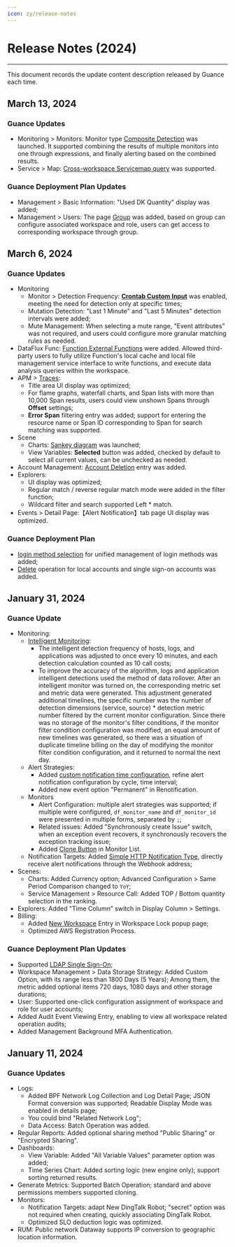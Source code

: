 ```yaml
---
icon: zy/release-notes
---
```

# Release Notes (2024)
---

This document records the update content description released by Guance each time.

## March 13, 2024

### Guance Updates

- Monitoring > Monitors: Monitor type [Composite Detection](../monitoring/monitor/composite-detection.md) was launched. It supported combining the results of multiple monitors into one through expressions, and finally alerting based on the combined results.
- Service > Map: [Cross-workspace Servicemap query](../scene/service-manag.md#servicemap) was supported.

### Guance Deployment Plan Updates

- Management > Basic Information: "Used DK Quantity" display was added;
- Management > Users: The page [Group](../deployment/user.md#team) was added, based on group can configure associated workspace and role, users can get access to corresponding workspace through group.

## March 6, 2024

### Guance Updates

- Monitoring
    - Monitor > Detection Frequency: **[Crontab Custom Input](../monitoring/monitor/detection-frequency.md)** was enabled, meeting the need for detection only at specific times;
    - Mutation Detection: "Last 1 Minute" and "Last 5 Minutes" detection intervals were added;
    - Mute Management: When selecting a mute range, "Event attributes" was not required, and users could configure more granular matching rules as needed.
- DataFlux Func: [Function External Functions](../dql/dql-out-func.md) were added. Allowed third-party users to fully utilize Function's local cache and local file management service interface to write functions, and execute data analysis queries within the workspace.
- APM > [Traces](../application-performance-monitoring/explorer.md):
    - Title area UI display was optimized;
    - For flame graphs, waterfall charts, and Span lists with more than 10,000 Span results, users could view unshown Spans through **Offset** settings;
    - **Error Span** filtering entry was added; support for entering the resource name or Span ID corresponding to Span for search matching was supported.
- Scene
    - Charts: [Sankey diagram](../scene/visual-chart/sankey.md) was launched;
    - View Variables: **Selected** button was added, checked by default to select all current values, can be unchecked as needed.
- Account Management: [Account Deletion](../management/index.md#cancel) entry was added.
- Explorers:
    - UI display was optimized;
    - Regular match / reverse regular match mode were added in the filter function;
    - Wildcard filter and search supported Left * match.
- Events > Detail Page:【Alert Notification】tab page UI display was optimized.

### Guance Deployment Plan

- [login method selection](../deployment/setting.md#login-method) for unified management of login methods was added;
- [Delete](../deployment/user.md#delete) operation for local accounts and single sign-on accounts was added.

## January 31, 2024

### Guance Update

- Monitoring:
    - [Intelligent Monitoring](../monitoring/intelligent-monitoring/index.md):
        - The intelligent detection frequency of hosts, logs, and applications was adjusted to once every 10 minutes, and each detection calculation counted as 10 call costs;
        - To improve the accuracy of the algorithm, logs and application intelligent detections used the method of data rollover. After an intelligent monitor was turned on, the corresponding metric set and metric data were generated. This adjustment generated additional timelines, the specific number was the number of detection dimensions (service, source) * detection metric number filtered by the current monitor configuration. Since there was no storage of the monitor's filter conditions, if the monitor filter condition configuration was modified, an equal amount of new timelines was generated, so there was a situation of duplicate timeline billing on the day of modifying the monitor filter condition configuration, and it returned to normal the next day.
    - Alert Strategies:
        - Added [custom notification time configuration](../monitoring/alert-setting.md#custom), refine alert notification configuration by cycle, time interval;
        - Added new event option "Permanent" in Renotification.
    - Monitors
        - Alert Configuration: multiple alert strategies was supported; if multiple were configured, `df_monitor_name` and `df_monitor_id` were presented in multiple forms, separated by `;`;
        - Related issues: Added "Synchronously create Issue" switch, when an exception event recovers, it synchronously recovers the exception tracking issue;
        - Added [Clone Button](../monitoring/monitor/index.md#options) in Monitor List.
    - Notification Targets: Added [Simple HTTP Notification Type](../monitoring/notify-object.md#http), directly receive alert notifications through the Webhook address;
- Scenes:
    - Charts: Added Currency option; Advanced Configuration > Same Period Comparison changed to `YoY`;
    - Service Management > Resource Call: Added TOP / Bottom quantity selection in the ranking.
- Explorers: Added "Time Column" switch in Display Column > Settings.
- Billing:
    - Added [New Workspace](../billing/cost-center/workspace-management.md#lock) Entry in Workspace Lock popup page;
    - Optimized AWS Registration Process.

### Guance Deployment Plan Updates

- Supported [LDAP Single Sign-On](../deployment/ldap.md);
- Workspace Management > Data Storage Strategy: Added Custom Option, with its range less than 1800 Days (5 Years); Among them, the metric added optional items 720 days, 1080 days and other storage durations;
- User: Supported one-click configuration assignment of workspace and role for user accounts;
- Added Audit Event Viewing Entry, enabling to view all workspace related operation audits;
- Added Management Background MFA Authentication.

## January 11, 2024

### Guance Updates

- Logs:
    - Added BPF Network Log Collection and Log Detail Page; JSON Format conversion was supported; Readable Display Mode was enabled in details page;
    - You could bind "Related Network Log";
    - Data Access: Batch Operation was added.
- Regular Reports: Added optional sharing method "Public Sharing" or "Encrypted Sharing".
- Dashboards:
    - View Variable: Added "All Variable Values" parameter option was added;
    - Time Series Chart: Added sorting logic (new engine only); support sorting returned results.
- Generate Metrics: Supported Batch Operation; standard and above permissions members supported cloning.
- Monitors:
    - Notification Targets: adapt New DingTalk Robot; "secret" option was not required when creating, quickly associating DingTalk Robot.
    - Optimized SLO deduction logic was optimized.
- RUM: Public network Dataway supports IP conversion to geographic location information.